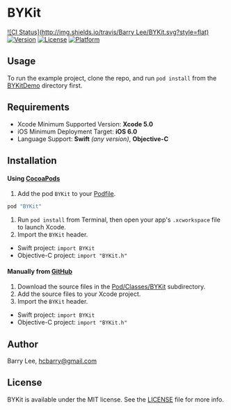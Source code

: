 # BYKit

[![CI Status](http://img.shields.io/travis/Barry Lee/BYKit.svg?style=flat)](https://travis-ci.org/hcbarry/BYKit)
[![Version](https://img.shields.io/cocoapods/v/BYKit.svg?style=flat)](http://cocoapods.org/pods/BYKit)
[![License](https://img.shields.io/cocoapods/l/BYKit.svg?style=flat)](http://cocoapods.org/pods/BYKit)
[![Platform](https://img.shields.io/cocoapods/p/BYKit.svg?style=flat)](http://cocoapods.org/pods/BYKit)

## Usage

To run the example project, clone the repo, and run `pod install` from the [BYKitDemo](BYKitDemo) directory first.

## Requirements

* Xcode Minimum Supported Version: **Xcode 5.0**
* iOS Minimum Deployment Target: **iOS 6.0**
* Language Support: **Swift** *(any version)*, **Objective-C**

## Installation

#### Using [CocoaPods](http://cocoapods.org)
1. Add the pod `BYKit` to your [Podfile](http://guides.cocoapods.org/using/the-podfile.html).

  ```bash
  pod "BYKit"
  ```
1. Run `pod install` from Terminal, then open your app's `.xcworkspace` file to launch Xcode.
1. Import the `BYKit` header.
  * Swift project: `import BYKit`
  * Objective-C project: `import "BYKit.h"`

#### Manually from [GitHub](https://github.com)
1. Download the source files in the [Pod/Classes/BYKit](Pod/Classes/BYKit) subdirectory.
1. Add the source files to your Xcode project.
1. Import the `BYKit` header.
  * Swift project: `import BYKit`
  * Objective-C project: `import "BYKit.h"`

## Author

Barry Lee, hcbarry@gmail.com

## License

BYKit is available under the MIT license. See the [LICENSE](LICENSE) file for more info.
